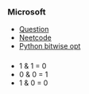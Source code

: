 ### Microsoft
* [Question](https://leetcode.com/problems/sum-of-two-integers)
* [Neetcode](https://www.youtube.com/watch?v=gVUrDV4tZfY)
* [Python bitwise opt](https://www.geeksforgeeks.org/python-bitwise-operators/)
###
* 1 & 1 = 0
* 0 & 0 = 1
* 1 & 0 = 0